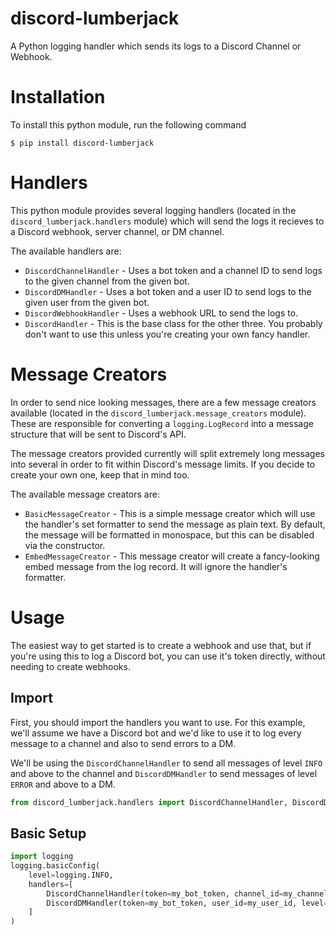 # discord-lumberjack

A Python logging handler which sends its logs to a Discord Channel or Webhook.

# Installation

To install this python module, run the following command

```
$ pip install discord-lumberjack
```

# Handlers

This python module provides several logging handlers (located in the `discord_lumberjack.handlers` module) which will send the logs it recieves to a Discord webhook, server channel, or DM channel.

The available handlers are:

-   `DiscordChannelHandler` - Uses a bot token and a channel ID to send logs to the given channel from the given bot.
-   `DiscordDMHandler` - Uses a bot token and a user ID to send logs to the given user from the given bot.
-   `DiscordWebhookHandler` - Uses a webhook URL to send the logs to.
-   `DiscordHandler` - This is the base class for the other three. You probably don't want to use this unless you're creating your own fancy handler.

# Message Creators

In order to send nice looking messages, there are a few message creators available (located in the `discord_lumberjack.message_creators` module). These are responsible for converting a `logging.LogRecord` into a message structure that will be sent to Discord's API.

The message creators provided currently will split extremely long messages into several in order to fit within Discord's message limits. If you decide to create your own one, keep that in mind too.

The available message creators are:

-   `BasicMessageCreator` - This is a simple message creator which will use the handler's set formatter to send the message as plain text. By default, the message will be formatted in monospace, but this can be disabled via the constructor.
-   `EmbedMessageCreator` - This message creator will create a fancy-looking embed message from the log record. It will ignore the handler's formatter.

# Usage

The easiest way to get started is to create a webhook and use that, but if you're using this to log a Discord bot, you can use it's token directly, without needing to create webhooks.

## Import

First, you should import the handlers you want to use. For this example, we'll assume we have a Discord bot and we'd like to use it to log every message to a channel and also to send errors to a DM.

We'll be using the `DiscordChannelHandler` to send all messages of level `INFO` and above to the channel and `DiscordDMHandler` to send messages of level `ERROR` and above to a DM.

```py
from discord_lumberjack.handlers import DiscordChannelHandler, DiscordDMHandler
```

## Basic Setup

```py
import logging
logging.basicConfig(
	level=logging.INFO,
	handlers=[
		DiscordChannelHandler(token=my_bot_token, channel_id=my_channel_id),
		DiscordDMHandler(token=my_bot_token, user_id=my_user_id, level=logging.ERROR),
	]
)
```
